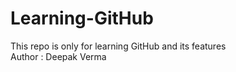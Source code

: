 # Learning-GitHub
This repo is only for learning GitHub and its features
<br>
Author : Deepak Verma

